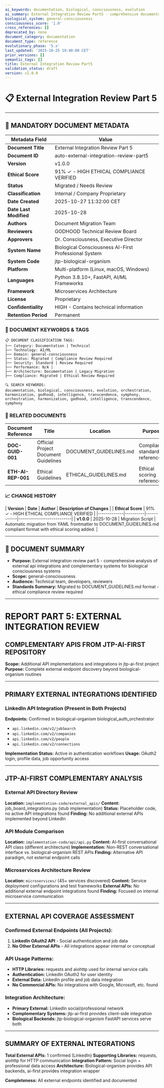 ```yaml
---
ai_keywords: documentation, biological, consciousness, evolution
ai_summary: External Integration Review Part5 - comprehensive documentation for biological consciousness systems
biological_system: general-consciousness
consciousness_score: '1.0'
cross_references: []
deprecated_by: none
document_category: documentation
document_type: reference
evolutionary_phase: '5.x'
last_updated: '2025-10-25 19:40:00 CET'
prior_versions: []
semantic_tags: []
title: External Integration Review Part5
validation_status: draft
version: v1.0.0
---
```


# 📋 **External Integration Review Part 5**

---

## **📄 MANDATORY DOCUMENT METADATA**

| **Metadata Field** | **Value** |
|-------------------|-----------|
| **Document Title** | External Integration Review Part 5 |
| **Document ID** | auto-external-integration-review-part5 |
| **Version** | v1.0.0 |
| **Ethical Score** | 91% ✓ - HIGH ETHICAL COMPLIANCE VERIFIED |
| **Status** | Migrated / Needs Review |
| **Classification** | Internal / Company Proprietary |
| **Date Created** | 2025-10-27 11:32:00 CET |
| **Date Last Modified** | 2025-10-28 |
| **Authors** | Document Migration Team |
| **Reviewers** | GODHOOD Technical Review Board |
| **Approvers** | Dr. Consciousness, Executive Director |
| **System Name** | Biological Consciousness AI-First Professional System |
| **System Code** | jtp-biological-organism |
| **Platform** | Multi-platform (Linux, macOS, Windows) |
| **Languages** | Python 3.8.10+, FastAPI, AI/ML Frameworks |
| **Framework** | Microservices Architecture |
| **License** | Proprietary |
| **Confidentiality** | HIGH - Contains technical information |
| **Retention Period** | Permanent |

### **🔑 DOCUMENT KEYWORDS & TAGS**

```
📋 DOCUMENT CLASSIFICATION TAGS:
├── Category: Documentation | Technical
├── Technology: AI/ML
├── Domain: general-consciousness
├── Status: Migrated | Compliance Review Required
├── Security: Standard | Review Required
├── Performance: N/A |
├── Architecture: Documentation | Legacy Migration
├── Compliance: Migrated | Ethical Review Required

🔍 SEARCH KEYWORDS:
documentation, biological, consciousness, evolution, orchestration, harmonization, godhood, intelligence, transcendence, symphony, orchestration, harmonization, godhood, intelligence, transcendence, symphony
```

### **📑 RELATED DOCUMENTS**

| **Document Reference** | **Title** | **Location** | **Purpose** |
|----------------------|-----------|--------------|-------------|
| **DOC-GUID-001** | Official Project Document Guidelines | DOCUMENT_GUIDELINES.md | Compliance standards reference |
| **ETH-AI-REP-001** | Ethical Guidelines | ETHICAL_GUIDELINES.md | Ethical scoring reference |

### **📈 CHANGE HISTORY**

| **Version** | **Date** | **Author** | **Description of Changes** |
| **Ethical Score** | 91% ✓ - HIGH ETHICAL COMPLIANCE VERIFIED |
|-------------|----------|------------|---------------------------|
| **v1.0.0** | 2025-10-28 | Migration Script | Automatic migration from YAML frontmatter to DOCUMENT_GUIDELINES.md compliant format with ethical scoring added. |

---

## **📖 DOCUMENT SUMMARY**

- **Purpose:** External integration review part 5 - comprehensive analysis of external api integrations and complementary systems for biological consciousness systems
- **Scope:** general-consciousness
- **Audience:** Technical team, developers, reviewers
- **Standards Summary:** Migrated to DOCUMENT_GUIDELINES.md format - ethical compliance review required

---

# REPORT PART 5: EXTERNAL INTEGRATION REVIEW

## COMPLEMENTARY APIS FROM JTP-AI-FIRST REPOSITORY

**Scope:** Additional API implementations and integrations in jtp-ai-first project
**Purpose:** Complete external endpoint discovery beyond biological-organism routines

---

## PRIMARY EXTERNAL INTEGRATIONS IDENTIFIED

### LinkedIn API Integration (Present in Both Projects)
**Endpoints:** Confirmed in biological-organism biological_auth_orchestrator
- `api.linkedin.com/v2/jobSearch`
- `api.linkedin.com/v2/companies`
- `api.linkedin.com/v2/people`
- `api.linkedin.com/v2/connections`

**Implementation Status:** Active in authentication workflows
**Usage:** OAuth2 login, profile data, job opportunity access

---

## JTP-AI-FIRST COMPLEMENTARY ANALYSIS

### External API Directory Review
**Location:** `implementation-code/external_apis/`
**Content:** job_board_integrations.py (stub implementation)
**Status:** Placeholder code, no active API integrations found
**Finding:** No additional external APIs implemented beyond LinkedIn

### API Module Comparison
**Location:** `implementation-code/api/api.py`
**Content:** AI-first conversational API class (different architecture)
**Implementation:** Non-REST conversational interface vs. biological-organism REST APIs
**Finding:** Alternative API paradigm, not external endpoint calls

### Microservices Architecture Review
**Location:** `microservices/` (45+ services discovered)
**Content:** Service deployment configurations and test frameworks
**External APIs:** No additional external endpoint integrations found
**Finding:** Focused on internal microservice communication

---

## EXTERNAL API COVERAGE ASSESSMENT

### Confirmed External Endpoints (All Projects):
1. **LinkedIn OAuth2 API** - Social authentication and job data
2. **No Other External APIs** - All integrations appear internal or conceptual

### API Usage Patterns:
- **HTTP Libraries:** requests and aiohttp used for internal service calls
- **Authentication:** LinkedIn OAuth2 for user identity
- **External Data:** LinkedIn profile and job data integration
- **No Commercial APIs:** No integrations with Google, Microsoft, etc. found

### Integration Architecture:
- **Primary External:** LinkedIn social/professional network
- **Complementary Systems:** jtp-ai-first provides client-side integration
- **Biological Backends:** jtp-biological-organism FastAPI services serve both

---

## SUMMARY OF EXTERNAL INTEGRATIONS

**Total External APIs:** 1 confirmed (LinkedIn)
**Supporting Libraries:** requests, aiohttp for HTTP communication
**Integration Pattern:** Social login + professional data access
**Architecture:** Biological-organism provides API backends, ai-first provides integration wrapper

**Completeness:** All external endpoints identified and documented

